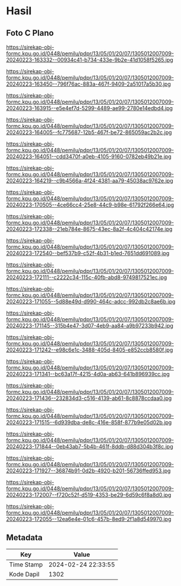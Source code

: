 # Hasil

## Foto C Plano

https://sirekap-obj-formc.kpu.go.id/0448/pemilu/pdpr/13/05/01/20/07/1305012007009-20240223-163332--00934c41-b734-433e-9b2e-41d1058f5265.jpg

https://sirekap-obj-formc.kpu.go.id/0448/pemilu/pdpr/13/05/01/20/07/1305012007009-20240223-163450--796f76ac-883a-467f-9409-2a51017a5b30.jpg

https://sirekap-obj-formc.kpu.go.id/0448/pemilu/pdpr/13/05/01/20/07/1305012007009-20240223-163915--e5e4ef7d-5299-4489-ae99-2780e14edbd4.jpg

https://sirekap-obj-formc.kpu.go.id/0448/pemilu/pdpr/13/05/01/20/07/1305012007009-20240223-164005--fc775687-12b5-467f-be72-865059ac2b2c.jpg

https://sirekap-obj-formc.kpu.go.id/0448/pemilu/pdpr/13/05/01/20/07/1305012007009-20240223-164051--cdd3470f-a0eb-4105-9160-0782eb49b21e.jpg

https://sirekap-obj-formc.kpu.go.id/0448/pemilu/pdpr/13/05/01/20/07/1305012007009-20240223-164219--c9b4566a-4f24-4381-aa79-45038ac9762e.jpg

https://sirekap-obj-formc.kpu.go.id/0448/pemilu/pdpr/13/05/01/20/07/1305012007009-20240223-170505--4ce66cc4-25e8-44c9-b98e-61792f266e64.jpg

https://sirekap-obj-formc.kpu.go.id/0448/pemilu/pdpr/13/05/01/20/07/1305012007009-20240223-172338--21eb784e-8675-43ec-8a2f-4c404c42174e.jpg

https://sirekap-obj-formc.kpu.go.id/0448/pemilu/pdpr/13/05/01/20/07/1305012007009-20240223-172540--bef537b9-c52f-4b31-b1ed-7651dd691089.jpg

https://sirekap-obj-formc.kpu.go.id/0448/pemilu/pdpr/13/05/01/20/07/1305012007009-20240223-172111--c2222c34-115c-40fb-abd8-9749817521ec.jpg

https://sirekap-obj-formc.kpu.go.id/0448/pemilu/pdpr/13/05/01/20/07/1305012007009-20240223-171055--5d88e49d-d990-464c-adcc-992db2c8ae6b.jpg

https://sirekap-obj-formc.kpu.go.id/0448/pemilu/pdpr/13/05/01/20/07/1305012007009-20240223-171145--315b4e47-3d07-4eb9-aa84-a9b97233b942.jpg

https://sirekap-obj-formc.kpu.go.id/0448/pemilu/pdpr/13/05/01/20/07/1305012007009-20240223-171242--e98c6e1c-3488-405d-8405-e852ccb8580f.jpg

https://sirekap-obj-formc.kpu.go.id/0448/pemilu/pdpr/13/05/01/20/07/1305012007009-20240223-171341--bc63a17f-4215-4d0a-ab63-641b896939cc.jpg

https://sirekap-obj-formc.kpu.go.id/0448/pemilu/pdpr/13/05/01/20/07/1305012007009-20240223-171436--232834d3-c516-4139-ab61-8c8878ccdaa0.jpg

https://sirekap-obj-formc.kpu.go.id/0448/pemilu/pdpr/13/05/01/20/07/1305012007009-20240223-171515--6d939dba-de8c-416e-858f-877b9e05d02b.jpg

https://sirekap-obj-formc.kpu.go.id/0448/pemilu/pdpr/13/05/01/20/07/1305012007009-20240223-171844--0eb43ab7-5b4b-461f-8ddb-d88d304b3f8c.jpg

https://sirekap-obj-formc.kpu.go.id/0448/pemilu/pdpr/13/05/01/20/07/1305012007009-20240223-171927--36874b91-0d2b-4920-b201-56736ffed953.jpg

https://sirekap-obj-formc.kpu.go.id/0448/pemilu/pdpr/13/05/01/20/07/1305012007009-20240223-172007--f720c52f-d519-4353-be29-6d59c6f8a8d0.jpg

https://sirekap-obj-formc.kpu.go.id/0448/pemilu/pdpr/13/05/01/20/07/1305012007009-20240223-172055--12ea6e4e-01c6-457b-8ed9-2f1a8d549970.jpg


## Metadata

| Key        | Value               |
| ---------- | ------------------- |
| Time Stamp | 2024-02-24 22:33:55 |
| Kode Dapil | 1302                |



